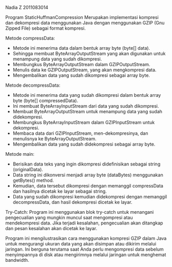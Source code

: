 Nadia Z
2011083014

Program StaticHuffmanCompression
Merupakan implementasi kompresi dan dekompresi data menggunakan Java dengan menggunakan GZIP (Gnu Zipped File) sebagai format kompresi.


Metode compressData:

- Metode ini menerima data dalam bentuk array byte (byte[] data).
- Sehingga membuat ByteArrayOutputStream yang akan digunakan untuk menampung data yang sudah dikompresi.
- Membungkus ByteArrayOutputStream dalam GZIPOutputStream.
- Menulis data ke GZIPOutputStream, yang akan mengkompresi data.
- Mengembalikan data yang sudah dikompresi sebagai array byte.



Metode decompressData:

- Metode ini menerima data yang sudah dikompresi dalam bentuk array byte (byte[] compressedData).
- Ini membuat ByteArrayInputStream dari data yang sudah dikompresi.
- Membuat ByteArrayOutputStream untuk menampung data yang sudah didekompresi.
- Membungkus ByteArrayInputStream dalam GZIPInputStream untuk dekompresi.
- Membaca data dari GZIPInputStream, men-dekompresinya, dan menulisnya ke ByteArrayOutputStream.
- Mengembalikan data yang sudah didekompresi sebagai array byte.


Metode main:

- Berisikan data teks yang ingin dikompresi didefinisikan sebagai string (originalData).
- Data string ini dikonversi menjadi array byte (dataBytes) menggunakan getBytes() method.
- Kemudian, data tersebut dikompresi dengan memanggil compressData dan hasilnya dicetak ke layar sebagai string.
- Data yang sudah dikompresi kemudian didekompresi dengan memanggil decompressData, dan hasil dekompresi dicetak ke layar.



Try-Catch:
Program ini menggunakan blok try-catch untuk menangani pengecualian yang mungkin muncul saat mengompresi atau mendekompresi data. Jika terjadi kesalahan, pengecualian akan ditangkap dan pesan kesalahan akan dicetak ke layar.

Program ini mengilustrasikan cara menggunakan kompresi GZIP dalam Java untuk mengurangi ukuran data yang akan disimpan atau dikirim melalui jaringan. Ini berguna terutama saat Anda perlu mengompresi data sebelum menyimpannya di disk atau mengirimnya melalui jaringan untuk menghemat bandwidth.

